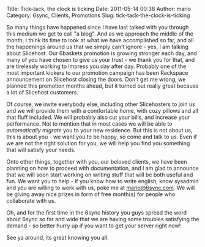 Title: Tick-tack, the clock is ticking
Date: 2011-05-14 00:38
Author: mario
Category: 6sync, Clients, Promotions
Slug: tick-tack-the-clock-is-ticking

So many things have happened since I have last talked with you through
this medium we get to call "a blog". And as we approach the middle of
the month, I think its time to look at what we have accomplished so far,
and all the happenings around us that we simply can't ignore - yes, I am
talking about Slicehost. Our 6baskets promotion is growing stronger each
day, and many of you have chosen to give us your trust - we thank you
for that, and are tirelessly working to impress you day after day.
Probably one of the most important kickers to our promotion campaign has
been Rackspace announcement on Slicehost closing the doors. Don't get me
wrong, we planned this promotion months ahead, but it turned out really
great because a lot of Slicehost customers.

Of course, we invite everybody else, including other Slicehosters to
join us and we will provide them with a comfortable home, with cozy
pillows and all that fluff included. We will probably also cut your
bills, and increase your performance. Not to mention that in most cases
we will be able to *automatically migrate* you to your new residence.
But this is not about us, this is about you - we want you to be happy,
so come and talk to us. Even if we are not the right solution for you,
we will help you find you something that will satisfy your needs.

Onto other things, together with you, our beloved clients, we have been
planning on how to proceed with documentation, and I am glad to announce
that we will soon start working on writing stuff that will be both
useful and fun. We want you to help - if you know how to write english,
know sysadmin and you are willing to work with us, poke me at
mario@6sync.com. We will be giving away nice prizes in form of free
month(s) for people who collaborate with us.

Oh, and for the first time in the 6sync history you guys spread the word
about 6sync so far and wide that we are having some troubles satisfying
the demand - so better hurry up if you want to get your server right
now!

See ya around, its great knowing you all.
